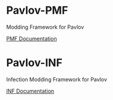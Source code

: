 # Pavlov-PMF
Modding Framework for Pavlov

[PMF Documentation](https://github.com/Coomzy/Pavlov-PMF/blob/master/Documentation/PMF-Docs.md)

# Pavlov-INF
Infection Modding Framework for Pavlov

[INF Documentation](https://github.com/Coomzy/Pavlov-PMF/blob/master/Documentation/INF-Docs.md)
